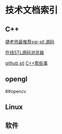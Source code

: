 # 技术文档索引

## C++
 [捷老师最推荐sgi-stl 源码](https://github.com/karottc/sgi-stl)

 [在线STL源码浏览器](https://code.woboq.org/gcc/libstdc++-v3/include/bits/)

 [github stl](https://github.com/mapleFU/SGI-STL)
 [C++那些事](https://github.com/Light-City/CPlusPlusThings)
 
 ## opengl
 
 ##opencv
 
 ##
 
## Linux

## 软件


